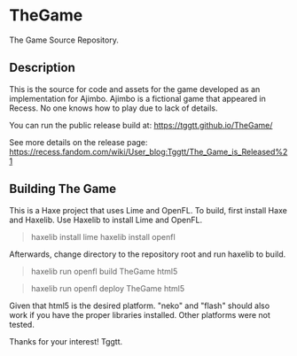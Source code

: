 # TheGame
The Game Source Repository.

## Description

This is the source for code and assets for the game developed as an implementation for Ajimbo.
Ajimbo is a fictional game that appeared in Recess. No one knows how to play due to lack of details.

You can run the public release build at: https://tggtt.github.io/TheGame/

See more details on the release page: https://recess.fandom.com/wiki/User_blog:Tggtt/The_Game_is_Released%21

## Building The Game
This is a Haxe project that uses Lime and OpenFL.
To build, first install Haxe and Haxelib.
Use Haxelib to install Lime and OpenFL.
> haxelib install lime
> haxelib install openfl

Afterwards, change directory to the repository root and run haxelib to build.
> haxelib run openfl build TheGame html5

> haxelib run openfl deploy TheGame html5

Given that html5 is the desired platform. "neko" and "flash" should also work if you have the proper libraries installed. Other platforms were not tested.

Thanks for your interest!
Tggtt.
